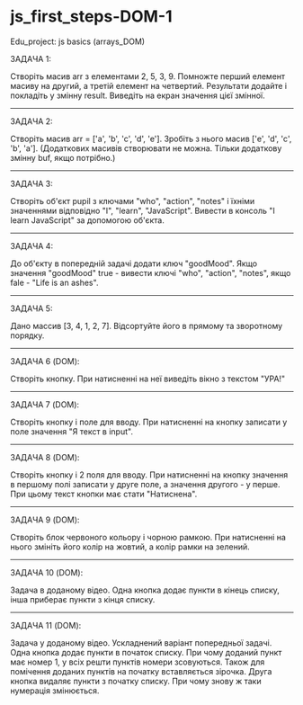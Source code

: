 # js_first_steps-DOM-1
Edu_project: js basics (arrays_DOM)



ЗАДАЧА 1:

Створіть масив arr з елементами 2, 5, 3, 9. Помножте перший елемент масиву на другий, а третій елемент на четвертий. 
Результати додайте і покладіть у змінну result. Виведіть на екран значення цієї змінної.

*******************************************************************************************************************

ЗАДАЧА 2:

Створіть масив arr = ['a', 'b', 'c', 'd', 'e']. Зробіть з нього масив ['e', 'd', 'c', 'b', 'a'].
(Додаткових масивів створювати не можна. Тільки додаткову змінну buf, якщо потрібно.)

*******************************************************************************************************************

ЗАДАЧА 3:

Створіть об'єкт pupil з ключами "who", "action", "notes" і їхніми значеннями відповідно "I", "learn", "JavaScript".
Вивести в консоль "I learn JavaScript" за допомогою об'єкта.

*******************************************************************************************************************

ЗАДАЧА 4:

До об'єкту в попередній задачі додати ключ "goodMood".
Якщо значення "goodMood" true - вивести ключі "who", "action", "notes", якщо fale - "Life is an ashes".

*******************************************************************************************************************

ЗАДАЧА 5:

Дано массив [3, 4, 1, 2, 7]. Відсортуйте його в прямому та зворотному порядку.

*******************************************************************************************************************

ЗАДАЧА 6 (DOM):

Створіть кнопку. При натисненні на неї виведіть вікно з текстом "УРА!"

*******************************************************************************************************************

ЗАДАЧА 7 (DOM):

Створіть кнопку і поле для вводу. При натисненні на кнопку записати у поле значення "Я текст в input".

*******************************************************************************************************************

ЗАДАЧА 8 (DOM):

Створіть кнопку і 2 поля для вводу. При натисненні на кнопку значення в першому полі записати у друге поле, а значення другого - у перше.
При цьому текст кнопки має стати "Натиснена".

*******************************************************************************************************************

ЗАДАЧА 9 (DOM):

Створіть блок червоного кольору і чорною рамкою. При натисненні на нього змініть його колір на жовтий, а колір рамки на зелений.

*******************************************************************************************************************

ЗАДАЧА 10 (DOM):

Задача в доданому відео.
Одна кнопка додає пункти в кінець списку, інша приберає пункти з кінця списку.

*******************************************************************************************************************

ЗАДАЧА 11 (DOM):

Задача у доданому відео.
Ускладнений варіант попередньої задачі.
Одна кнопка додає пункти в початок списку. При чому доданий пункт має номер 1, у всіх решти пунктів номери зсовуються.
Також для помічення доданих пунктів на початку вставляється зірочка.
Друга кнопка видаляє пункти з початку списку. При чому знову ж таки нумерація змінюється.
